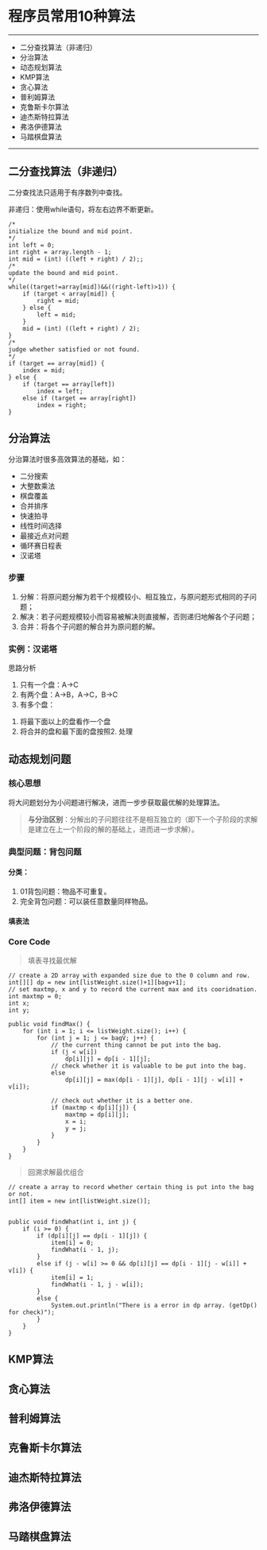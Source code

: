 # 程序员常用10种算法 #

----------


- 二分查找算法（非递归）
- 分治算法
- 动态规划算法
- KMP算法
- 贪心算法
- 普利姆算法
- 克鲁斯卡尔算法
- 迪杰斯特拉算法
- 弗洛伊德算法
- 马踏棋盘算法


----------

## 二分查找算法（非递归） ##
二分查找法只适用于有序数列中查找。

非递归：使用while语句，将左右边界不断更新。

	/*
	initialize the bound and mid point.
	*/
	int left = 0;
	int right = array.length - 1;
	int mid = (int) ((left + right) / 2);;
	/*
	update the bound and mid point.
	*/
	while((target!=array[mid])&&((right-left)>1)) {
	    if (target < array[mid]) {
	        right = mid;
	    } else {
	        left = mid;
	    }
	    mid = (int) ((left + right) / 2);
	}
	/*
	judge whether satisfied or not found.
	*/
	if (target == array[mid]) {
	    index = mid;
	} else {
	    if (target == array[left])
	        index = left;
	    else if (target == array[right])
	        index = right;
	}

## 分治算法 ##
分治算法时很多高效算法的基础，如：


- 二分搜索
- 大整数乘法
- 棋盘覆盖
- 合并排序
- 快速拍寻
- 线性时间选择
- 最接近点对问题
- 循环赛日程表
- 汉诺塔

### 步骤 ###
1. 分解：将原问题分解为若干个规模较小、相互独立，与原问题形式相同的子问题；
2. 解决：若子问题规模较小而容易被解决则直接解，否则递归地解各个子问题；
3. 合并：将各个子问题的解合并为原问题的解。

### 实例：汉诺塔 ###
思路分析

1. 只有一个盘：A->C
2. 有两个盘：A->B，A->C，B->C
3. 有多个盘：
1) 将最下面以上的盘看作一个盘
2) 将合并的盘和最下面的盘按照2. 处理

## 动态规划问题 ##
### 核心思想 ###
将大问题划分为小问题进行解决，进而一步步获取最优解的处理算法。
> **与分治区别**：分解出的子问题往往不是相互独立的（即下一个子阶段的求解是建立在上一个阶段的解的基础上，进而进一步求解）。

### 典型问题：背包问题 ###
#### 分类： ####
1. 01背包问题：物品不可重复。
2. 完全背包问题：可以装任意数量同样物品。

#### 填表法 ####


### Core Code ###
> 填表寻找最优解

	// create a 2D array with expanded size due to the 0 column and row. 
	int[][] dp = new int[listWeight.size()+1][bagv+1];
	// set maxtmp, x and y to record the current max and its cooridnation. 
	int maxtmp = 0;
	int x;
	int y;

	public void findMax() {
		for (int i = 1; i <= listWeight.size(); i++) {
			for (int j = 1; j <= bagV; j++) {
				// the current thing cannot be put into the bag. 
				if (j < w[i])
					dp[i][j] = dp[i - 1][j];
				// check whether it is valuable to be put into the bag. 
				else
					dp[i][j] = max(dp[i - 1][j], dp[i - 1][j - w[i]] + v[i]);

				// check out whether it is a better one. 
				if (maxtmp < dp[i][j]) {
					maxtmp = dp[i][j];
					x = i;
					y = j;
				}
			}
		}
	}
	
> 回溯求解最优组合

	// create a array to record whether certain thing is put into the bag or not. 
	int[] item = new int[listWeight.size()];


	public void findWhat(int i, int j) {
		if (i >= 0) {
			if (dp[i][j] == dp[i - 1][j]) {
				item[i] = 0;
				findWhat(i - 1, j);
			}
			else if (j - w[i] >= 0 && dp[i][j] == dp[i - 1][j - w[i]] + v[i]) {
				item[i] = 1;
				findWhat(i - 1, j - w[i]);
			}
			else {
				System.out.println("There is a error in dp array. (getDp() for check)");
			}
		}
	}





## KMP算法 ##


## 贪心算法 ##


## 普利姆算法 ##


## 克鲁斯卡尔算法 ##


## 迪杰斯特拉算法 ##


## 弗洛伊德算法 ##


## 马踏棋盘算法 ##





